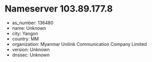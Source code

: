 # Nameserver 103.89.177.8

* as_number: 136480
* name: Unknown
* city: Yangon
* country: MM
* organization: Myanmar Unilink Communication Company Limited
* version: Unknown
* dnssec: Unknown
